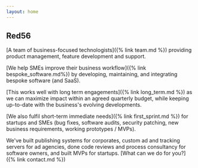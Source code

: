 ```yaml
---
layout: home
---
```


<!--<h1 class="cover-heading">
<div class="brand"><div class="sr-only">RED56</div></div>
  Software that clarifies the flows of work around the business
</h1>-->


## Red56

[A team of business-focused technologists]({% link team.md %}) providing product
management, feature development and support.

[We help SMEs improve their business workflow]({% link bespoke_software.md%}) by developing, maintaining, and integrating bespoke software (and SaaS).

[This works well with long term engagements]({% link long_term.md %}) as we can maximize impact within an agreed quarterly budget, while keeping up-to-date with the business's evolving developments.

[We also fulfil short-term immediate needs]({% link first_sprint.md %}) for startups and SMEs (bug fixes, software audits, security patching, new business requirements, working prototypes / MVPs).

We've built publishing systems for corporates, custom ad and tracking servers for ad agencies, done code reviews and process consultancy for software owners, and built MVPs for startups.  [What can we do for you?]({% link
contact.md %})


